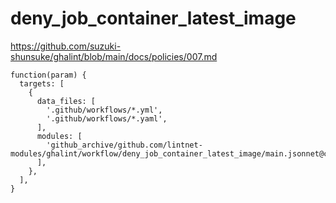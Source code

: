 # deny_job_container_latest_image

https://github.com/suzuki-shunsuke/ghalint/blob/main/docs/policies/007.md

```jsonnet
function(param) {
  targets: [
    {
      data_files: [
        '.github/workflows/*.yml',
        '.github/workflows/*.yaml',
      ],
      modules: [
        'github_archive/github.com/lintnet-modules/ghalint/workflow/deny_job_container_latest_image/main.jsonnet@c311ef7a7e3acdfb8a65136b7852e0619be84c1d:v0.3.3',
      ],
    },
  ],
}
```
